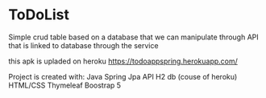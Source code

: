 # ToDoList
Simple crud table based on a database that we can manipulate through API that is linked to database through the service

this apk is upladed on heroku 
https://todoappspring.herokuapp.com/

Project is created with:
Java Spring
Jpa
API
H2 db (couse of heroku)
HTML/CSS
Thymeleaf
Boostrap 5
